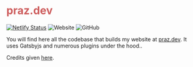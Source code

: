 # <span style="color:indianred">praz.dev</span>

[![Netlify Status](https://api.netlify.com/api/v1/badges/f24f7eab-ecf9-45f4-b341-202e819bd5ca/deploy-status)](https://app.netlify.com/sites/prazdev/deploys) ![Website](https://img.shields.io/website?url=https%3A%2F%2Fpraz.dev) ![GitHub](https://img.shields.io/github/license/prazdevs/praz.dev)

You will find here all the codebase that builds my website at [praz.dev](https://praz.dev). It uses Gatsbyjs and numerous plugins under the hood..

Credits given [here](https://praz.dev/credits).
